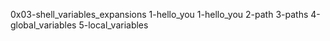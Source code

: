  0x03-shell_variables_expansions
1-hello_you
1-hello_you
2-path
3-paths
4-global_variables
5-local_variables
